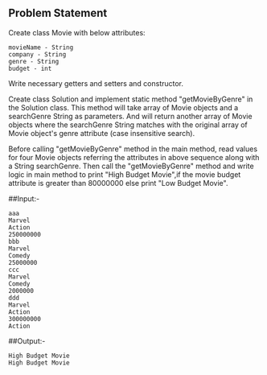 ## Problem Statement

Create class Movie with below attributes:    

    movieName - String 
    company - String 
    genre - String 
    budget - int

Write necessary getters and setters and constructor.

Create class Solution and implement static method "getMovieByGenre" in the Solution class.
This method will take array of Movie objects and a searchGenre String as parameters. And will return another array of Movie objects where the searchGenre String matches with the original array of Movie object's genre attribute (case insensitive search).

Before calling "getMovieByGenre" method in the main method, read values for four Movie objects referring the attributes in above sequence along with a String searchGenre. Then call the "getMovieByGenre" method and write logic in main method to print "High Budget Movie",if the movie budget attribute is greater than 80000000 else print "Low Budget Movie".

##Input:-

    aaa
    Marvel
    Action
    250000000
    bbb
    Marvel
    Comedy
    25000000
    ccc
    Marvel
    Comedy
    2000000
    ddd
    Marvel
    Action
    300000000
    Action

##Output:-

    High Budget Movie
    High Budget Movie
